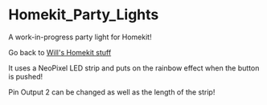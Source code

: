 # Homekit_Party_Lights
A work-in-progress party light for Homekit!

Go back to [Will's Homekit stuff](https://github.com/Frostist/Wills-Homekit-Stuff)

It uses a NeoPixel LED strip and puts on the rainbow effect when the button is pushed!

Pin Output 2 can be changed as well as the length of the strip!
